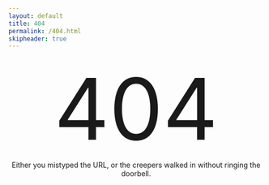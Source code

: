 ```yaml
---
layout: default
title: 404
permalink: /404.html
skipheader: true
---
```


<center><div style="font-size: 12em;">404</div></center>

<center>Either you mistyped the URL<script>document.write(" (" + location.href + ")");</script>, or the creepers walked in without ringing the doorbell.</center>
